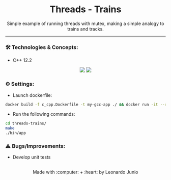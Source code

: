 <h1 align="center">Threads - Trains</h1>

<p align="center">Simple example of running threads with mutex, making a simple analogy to trains and tracks.</p>

<hr> 

### :hammer_and_wrench: Technologies & Concepts:

* C++ 12.2

<div align="center" style="display: inline_block">
	<img src="https://img.shields.io/static/v1?label=Cpp&message=v12.2&color=F34B7D&style=flat"/>
	<img src="https://img.shields.io/static/v1?label=license&message=MIT&color=green&style=flat"/>
</div>

### :gear: Settings:

* Launch dockerfile:
```bash
docker build -f c_cpp.Dockerfile -t my-gcc-app ./ && docker run -it --rm -v ./:/App my-gcc-app
```

* Run the following commands:
```bash
cd threads-trains/
make
./bin/app 
```

### :warning: Bugs/Improvements:

* Develop unit tests

##

<div align="center">
	<p>Made with :computer: + :heart: by Leonardo Junio</p>
</div>
